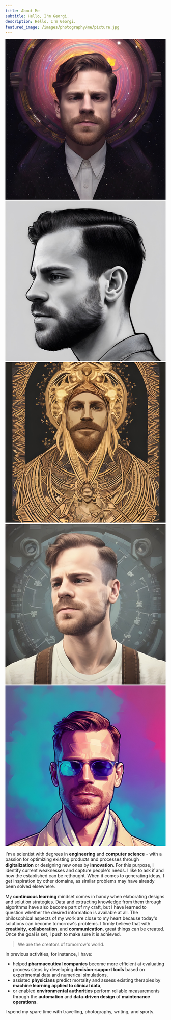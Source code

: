 ```yaml
---
title: About Me
subtitle: Hello, I'm Georgi.
description: Hello, I'm Georgi.
featured_image: /images/photography/me/picture.jpg
---
```


<div class="gallery" data-columns="5">
	<img src="/images/me/1.jpeg">
	<img src="/images/me/2.jpeg">
    <img src="/images/me/3.jpeg">
    <img src="/images/me/4.jpeg">
    <img src="/images/me/5.jpeg">
</div>

I'm a scientist with degrees in **engineering** and **computer science** - with a passion for optimizing existing products and processes through **digitalization** or designing new ones by **innovation**. For this purpose, I identify current weaknesses and capture people's needs. I like to ask if and how the established can be rethought. When it comes to generating ideas, I get inspiration by other domains, as similar problems may have already been solved elsewhere.

My **continuous learning** mindset comes in handy when elaborating designs and solution strategies. Data and extracting knowledge from them through algorithms have also become part of my craft, but I have learned to question whether the desired information is available at all. The philosophical aspects of my work are close to my heart because today's solutions can become tomorrow's problems. I firmly believe that with **creativity**, **collaboration**, and **communication**, great things can be created. Once the goal is set, I push to make sure it is achieved.

> We are the creators of tomorrow's world.

In previous activities, for instance, I have:

* helped **pharmaceutical companies** become more efficient at evaluating process steps by developing **decision-support tools** based on experimental data and numerical simulations,
* assisted **physicians** predict mortality and assess existing therapies by **machine learning applied to clinical data**,
* or enabled **environmental authorities** perform reliable measurements through the **automation** and **data-driven design** of **maintenance operations**.

I spend my spare time with travelling, photography, writing, and sports.

